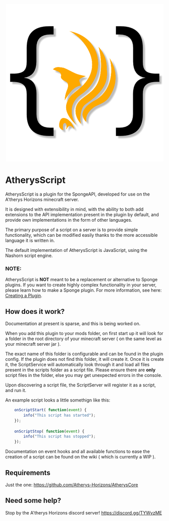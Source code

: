 <p align="center"><img src="AtherysScript.png"></img></p>

# AtherysScript

AtherysScript is a plugin for the SpongeAPI, developed for use on the
A'therys Horizons minecraft server.

It is designed with extensibility in mind, with the ability to both add
extensions to the API implementation present in the plugin by default,
and provide own implementations in the form of other languages.

The primary purpose of a script on a server is to provide simple
functionality, which can be modified easily thanks to the more
accessible language it is written in.

The default implementation of AtherysScript is JavaScript, using the
Nashorn script engine.

### NOTE:

AtherysScript is **NOT** meant to be a replacement or alternative to
Sponge plugins. If you want to create highly complex functionality in
your server, please learn how to make a Sponge plugin. For more
information, see here:
[Creating a Plugin](https://docs.spongepowered.org/stable/en/plugin/index.html).

## How does it work?

Documentation at present is sparse, and this is being worked on.

When you add this plugin to your mods folder, on first start up it will
look for a folder in the root directory of your minecraft server
( on the same level as your minecraft server jar ).

The exact name of this folder is configurable and can be found in the
plugin config. If the plugin does not find this folder, it will create it.
Once it is create it, the ScriptService will automatically look through it
and load all files present in the scripts folder as a script file.
Please ensure there are **only** script files in the folder, else you
may get unexpected errors in the console.

Upon discovering a script file, the ScriptServer will register it as
a script, and run it.

An example script looks a little somethign like this:

```javascript
    onScriptStart( function(event) {
        info("This script has started");
    });

    onScriptStop( function(event) {
        info("This script has stopped");
    });
```

Documentation on event hooks and all available functions to ease the
creation of a script can be found on the wiki ( which is currently a
WIP ).

## Requirements

Just the one: https://github.com/Atherys-Horizons/AtherysCore

## Need some help?

Stop by the A'therys Horizons discord server! https://discord.gg/TYWvzME